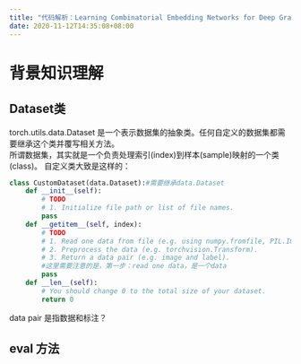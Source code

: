 ```yaml
---
title: "代码解析：Learning Combinatorial Embedding Networks for Deep Graph Matching"
date: 2020-11-12T14:35:08+08:00
---
```


# 背景知识理解

## Dataset类
torch.utils.data.Dataset 是一个表示数据集的抽象类。任何自定义的数据集都需要继承这个类并覆写相关方法。  
所谓数据集，其实就是一个负责处理索引(index)到样本(sample)映射的一个类(class)。
自定义类大致是这样的：

```python
class CustomDataset(data.Dataset):#需要继承data.Dataset
    def __init__(self):
        # TODO
        # 1. Initialize file path or list of file names.
        pass
    def __getitem__(self, index):
        # TODO
        # 1. Read one data from file (e.g. using numpy.fromfile, PIL.Image.open).
        # 2. Preprocess the data (e.g. torchvision.Transform).
        # 3. Return a data pair (e.g. image and label).
        #这里需要注意的是，第一步：read one data，是一个data
        pass
    def __len__(self):
        # You should change 0 to the total size of your dataset.
        return 0
```

data pair 是指数据和标注？  

## eval 方法